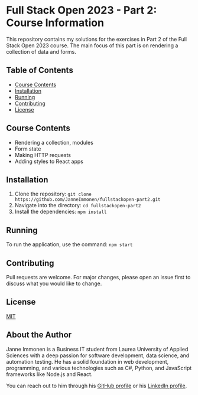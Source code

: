 # Full Stack Open 2023 - Part 2: Course Information

This repository contains my solutions for the exercises in Part 2 of the Full Stack Open 2023 course. The main focus of this part is on rendering a collection of data and forms.

## Table of Contents

- [Course Contents](#course-contents)
- [Installation](#installation)
- [Running](#running)
- [Contributing](#contributing)
- [License](#license)

## Course Contents

- Rendering a collection, modules
- Form state
- Making HTTP requests
- Adding styles to React apps

## Installation

1. Clone the repository: `git clone https://github.com/JanneImmonen/fullstackopen-part2.git`
2. Navigate into the directory: `cd fullstackopen-part2`
3. Install the dependencies: `npm install`

## Running

To run the application, use the command: `npm start`

## Contributing

Pull requests are welcome. For major changes, please open an issue first to discuss what you would like to change.

## License

[MIT](https://choosealicense.com/licenses/mit/)

## About the Author

Janne Immonen is a Business IT student from Laurea University of Applied Sciences with a deep passion for software development, data science, and automation testing. He has a solid foundation in web development, programming, and various technologies such as C#, Python, and JavaScript frameworks like Node.js and React.

You can reach out to him through his [GitHub profile](https://github.com/JanneImmonen) or his [LinkedIn profile](https://www.linkedin.com/in/janneimmonen/).
